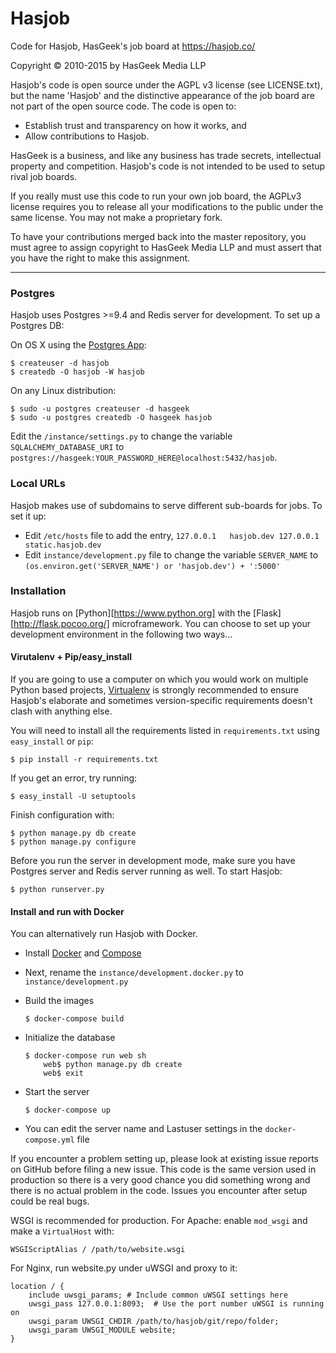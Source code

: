 Hasjob
======

Code for Hasjob, HasGeek's job board at https://hasjob.co/

Copyright © 2010-2015 by HasGeek Media LLP

Hasjob's code is open source under the AGPL v3 license (see LICENSE.txt),
but the name 'Hasjob' and the distinctive appearance of the job board are
not part of the open source code. The code is open to:

* Establish trust and transparency on how it works, and
* Allow contributions to Hasjob.

HasGeek is a business, and like any business has trade secrets, intellectual
property and competition. Hasjob's code is not intended to be used to setup
rival job boards.

If you really must use this code to run your own job board, the AGPLv3 license
requires you to release all your modifications to the public under the same
license. You may not make a proprietary fork.

To have your contributions merged back into the master repository, you must
agree to assign copyright to HasGeek Media LLP and must assert that you have
the right to make this assignment.

-----

### Postgres

Hasjob uses Postgres >=9.4 and Redis server for development. To set up a Postgres DB:

On OS X using the [Postgres App](http://postgresapp.com):

    $ createuser -d hasjob
    $ createdb -O hasjob -W hasjob

On any Linux distribution:

    $ sudo -u postgres createuser -d hasgeek
    $ sudo -u postgres createdb -O hasgeek hasjob

Edit the `/instance/settings.py` to change the variable
`SQLALCHEMY_DATABASE_URI` to
`postgres://hasgeek:YOUR_PASSWORD_HERE@localhost:5432/hasjob`.

### Local URLs

Hasjob makes use of subdomains to serve different sub-boards for jobs. To set it up:

* Edit `/etc/hosts` file to add the entry, 
`127.0.0.1   hasjob.dev
127.0.0.1    static.hasjob.dev`
* Edit `instance/development.py` file to change the variable `SERVER_NAME` to `(os.environ.get('SERVER_NAME') or 'hasjob.dev') + ':5000'`

### Installation

Hasjob runs on [Python][https://www.python.org] with the [Flask][http://flask.pocoo.org/] microframework. You can choose to set up your development environment in the following two ways…

#### Virutalenv + Pip/easy_install

If you are going to use a computer on which you would work on multiple Python based projects, [Virtualenv](docs.python-guide.org/en/latest/dev/virtualenvs/) is strongly recommended to ensure Hasjob's elaborate and sometimes version-specific requirements doesn't clash with anything else.

You will need to install all the requirements listed in `requirements.txt` using `easy_install` or `pip`:

    $ pip install -r requirements.txt

If you get an error, try running:

    $ easy_install -U setuptools

Finish configuration with:

    $ python manage.py db create
    $ python manage.py configure

Before you run the server in development mode, make sure you have Postgres server and Redis server running as well. To start Hasjob:

    $ python runserver.py

#### Install and run with Docker

You can alternatively run Hasjob with Docker.

* Install [Docker](https://docs.docker.com/installation/) and [Compose](https://docs.docker.com/compose/install/)

* Next, rename the `instance/development.docker.py` to `instance/development.py`

* Build the images

    ```
    $ docker-compose build
    ```

* Initialize the database
    ```
    $ docker-compose run web sh
        web$ python manage.py db create
        web$ exit
    ```
* Start the server
    
    ```
    $ docker-compose up
    ```

* You can edit the server name and Lastuser settings in the `docker-compose.yml` file

If you encounter a problem setting up, please look at existing issue reports
on GitHub before filing a new issue. This code is the same version used in
production so there is a very good chance you did something wrong and there
is no actual problem in the code. Issues you encounter after setup could
be real bugs.

WSGI is recommended for production. For Apache: enable `mod_wsgi` and make a
`VirtualHost` with:

    WSGIScriptAlias / /path/to/website.wsgi

For Nginx, run website.py under uWSGI and proxy to it:

    location / {
        include uwsgi_params; # Include common uWSGI settings here
        uwsgi_pass 127.0.0.1:8093;  # Use the port number uWSGI is running on
        uwsgi_param UWSGI_CHDIR /path/to/hasjob/git/repo/folder;
        uwsgi_param UWSGI_MODULE website;
    }


[Python]: http://python.org/
[Flask]: http://flask.pocoo.org/
